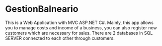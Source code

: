 # GestionBalneario

This is a Web Application with MVC ASP.NET C#. 
Mainly, this app allows you to manage costs and income of a business, you can also register new customers which are necessary for sales. 
There are 2 databases in SQL SERVER connected to each other through customers.
